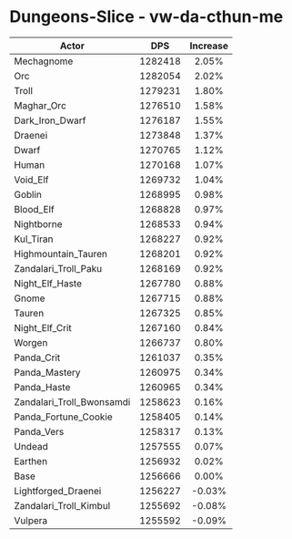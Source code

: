 # Dungeons-Slice - vw-da-cthun-me
| Actor | DPS | Increase |
|---|:---:|:---:|
|Mechagnome|1282418|2.05%|
|Orc|1282054|2.02%|
|Troll|1279231|1.80%|
|Maghar_Orc|1276510|1.58%|
|Dark_Iron_Dwarf|1276187|1.55%|
|Draenei|1273848|1.37%|
|Dwarf|1270765|1.12%|
|Human|1270168|1.07%|
|Void_Elf|1269732|1.04%|
|Goblin|1268995|0.98%|
|Blood_Elf|1268828|0.97%|
|Nightborne|1268533|0.94%|
|Kul_Tiran|1268227|0.92%|
|Highmountain_Tauren|1268201|0.92%|
|Zandalari_Troll_Paku|1268169|0.92%|
|Night_Elf_Haste|1267780|0.88%|
|Gnome|1267715|0.88%|
|Tauren|1267325|0.85%|
|Night_Elf_Crit|1267160|0.84%|
|Worgen|1266737|0.80%|
|Panda_Crit|1261037|0.35%|
|Panda_Mastery|1260975|0.34%|
|Panda_Haste|1260965|0.34%|
|Zandalari_Troll_Bwonsamdi|1258623|0.16%|
|Panda_Fortune_Cookie|1258405|0.14%|
|Panda_Vers|1258317|0.13%|
|Undead|1257555|0.07%|
|Earthen|1256932|0.02%|
|Base|1256666|0.00%|
|Lightforged_Draenei|1256227|-0.03%|
|Zandalari_Troll_Kimbul|1255692|-0.08%|
|Vulpera|1255592|-0.09%|
